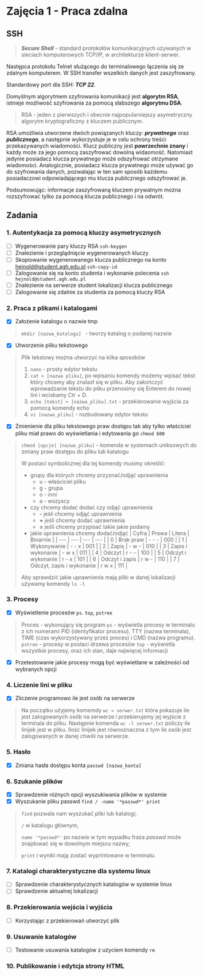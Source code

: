 # Zajęcia 1 - Praca zdalna
## SSH
> ***Secure Shell*** - standard protokołów komunikacyjnych używanych w sieciach komputerowych TCP/IP, w architekturze klient-serwer.

Następca protokołu Telnet służącego do terminalowego łączenia się ze zdalnym komputerem. W SSH transfer wszelkich danych jest zaszyfrowany.

Standardowy port dla SSH: ***TCP 22***.

Domyślnym algorytmem szyfrowania komunikacji jest **algorytm RSA**, istnieje możliwość szyfrowania za pomocą słabszego **algorytmu DSA**. 

>RSA - jeden z pierwszych i obecnie najpopularniejszy asymetryczny algorytm kryptograficzny z kluczem publicznym. 

RSA umożliwia utworzene dwóch powiązanych kluczy: ***prywatnego*** oraz ***publicznego***, a następnie wykorzystuje je w celu ochrony treści przekazywanych wiadomości. Klucz publiczny jest **powrzechnie znany** i każdy może za jego pomocą zaszyfrować dowolną widaomość. Natomiast jedynie posiadacz klucza prywatnego może odszyfrować otrzymane wiadomości. Analogicznie, posiadacz klucza prywatnego może używać go do szyfrowania danych, pozwalając w ten sam sposób każdemu posiadaczowi odpowiadającego mu klucza publicznego odszyfrować je.

Podsumowując: informacje zaszyfrowaną kluczem prywatnym można rozszyfrować tylko za pomocą klucza publicznego i na odwrót.

## Zadania
### 1. Autentykacja za pomocą kluczy asymetrycznych
- [ ] Wygenerowanie pary kluczy RSA `ssh-keygen`
- [ ] Znalezienie i przeglądnięcie wygenerowanych kluczy
- [ ] Skopiowanie wygenerowanego klucza publicznego na konto hejnold@student.agh.edu.pl `ssh-copy-id`
- [ ] Zalogowanie się na konto studenta i wykonanie polecenia `ssh hejnold@student.agh.edu.pl `
- [ ] Znalezienie na serwerze student lokalizacji klucza publicznego
- [ ] Zalogowanie się zdalnie za studenta za pomocą kluczy RSA 

### 2. Praca z plikami i katalogami
- [x] Założenie katalogu o nazwie tmp  
> `mkdir [nazwa_katalogu] ` - tworzy katalog o podanej nazwie

- [x] Utworzenie pliku tekstowego
> Plik tekstowy można utworzyć na kilka sposobów
>  1. `nano` - prosty edytor tekstu
>  2. `cat > [nazwa pliku]`, po wpisaniu komendy możemy wpisać tekst który chcemy aby znalazł się w pliku. Aby zakończyć wprowadzanie tekstu do pliku przenosimy się Enterem do nowej lini i wciskamy Ctr + D.
> 3. `echo [tekst] > [nazwa_pliku].txt` - przekierowanie wyjścia za pomocą komendy echo
> 4. `vi [nazwa_pliku]` - rozbudowany edytor tekstu

- [x] Zmienienie dla pliku tekstowego praw dostępu tak aby tylko właściciel pliku miał prawo do wyświetlania i edytowania go `chmod 600`
> `chmod [opcje] [nazwa_pliku]` - komenda w systemach uniksowych do zmiany praw dostępu do pliku lub katalogu
> 
> W postaci symbolicznej dla tej komendy musimy określić:
>  - grupy dla których chcemy przyznać/odjąć uprawnienia
>    - u - właściciel pliku
>    - g - grupa
>    - o - inni
>    - a - wszyscy
>  - czy chcemy dodać dodać czy odjąć uprawnienia
>     - **-** jeśli chcemy odjąć uprawnienia
>     - **+** jeśli chcemy dodać uprawnienia
>     - **=** jeśli chcemy przypisać takie jakie podamy
>  - jakie uprawnienia chcemy dodać/odjąć
>    | Cyfra | Prawa | Litera | Binarnie |
>    | --- | --- | --- | --- |
>    | 0 | Brak praw | - - - | 000 |
>    | 1 | Wykonywanie | - - x | 001 |
>    | 2 | Zapis | - w - | 010 |
>    | 3 | Zapis i wykonanie | - w x | 011 |
>    | 4 | Odczyt | r - - | 100 |
>    | 5 | Odczyt i wykonanie | r - x | 101 |
>    | 6 | Odczyt i zapis | r w - | 110 |
>    | 7 | Odczyt, zapis i wykonanie | r w x | 111 |
>
> Aby sprawdzić jakie uprawnienia mają pliki w danej lokalizacji używamy komendy `ls -l`


### 3. Procesy
- [x] Wyświetlenie procesów `ps`. `top`, `pstree`
> Proces - wykonujący się program
> `ps` - wyświetla procesy w terminalu z ich numerami PID (identyfikator procesu), TTY (nazwa terminala), TIME (czas wykorzystywany przez proces) i  CMD (nazwa programu).
> `pstree` - procesy w postaci drzewa procesów
> `top` - wyświetla wszystkie procesy, oraz ich stan, daje najwięcej informacji
- [x] Przetestowanie jakie procesy mogą być wyświetlane w zależności od wybranych opcji

### 4. Liczenie lini w pliku
  - [x] Zliczenie programowo ile jest osób na serwerze
> Na początku użyjemy komemdy `wc > serwer.txt` która pokazuje ile jest zalogowanych osób na serwerze i przekierujemy jej wyjście z terminala do pliku. Następnie komenda `wc -l serwer.txt` policzy ile linijek jest w pliku. Ilość linijek jest równoznaczna z tym ile osób jest zalogowanych w danej chwilii na serwerze.

### 5. Hasło
- [x] Zmiana hasła dostępu konta `passwd [nazwa_konta]`

### 6. Szukanie plików
- [x] Sprawdzenie różnych opcji wyszukiwania plików w systemie
- [x] Wyszukanie pliku passwd `find / -name '*passwd*' print`
> `find` pozwala nam wyszukać pliki lub katalogi, 
>
> `/` w katalogu głównym,
>
> `name '*passwd*'` po nazwie w tym wypadku fraza *passwd* może znajdować się w dowolnym miejscu nazwy,
>
> `print`  i wyniki mają zostać wyprintowane w terminalu. 

### 7. Katalogi charakterystyczne dla systemu linux
- [ ] Sprawdzenie charakterystycznych katalogów w systemie linux
- [ ] Sprawdzenie aktualnej lokalizacji
 
 ### 8. Przekierowania wejścia i wyjścia
 - [ ] Korzystając z przekierowań utworzyć plik 
 
 ### 9. Usuwanie katalogów
 - [ ] Testowanie usuwania katalogów z użyciem komendy `rm`
 
 ### 10. Publikowanie i edytcja strony HTML
 


    

